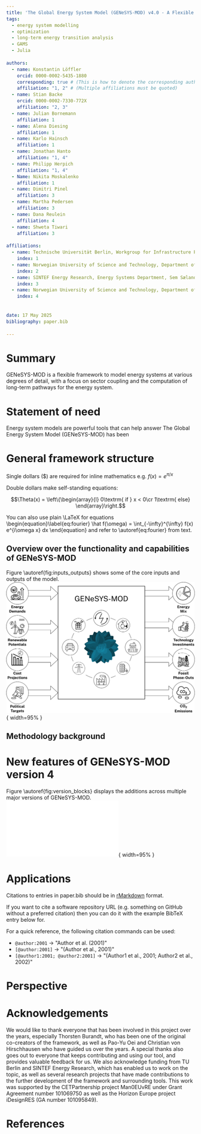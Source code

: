 ```yaml
---
title: 'The Global Energy System Model (GENeSYS-MOD) v4.0 - A Flexible Energy System Modelling Framework for Julia and GAMS'
tags:
  - energy system modelling
  - optimization
  - long-term energy transition analysis
  - GAMS
  - Julia
  
authors:
  - name: Konstantin Löffler
    orcid: 0000-0002-5435-1880
    corresponding: true # (This is how to denote the corresponding author)
    affiliation: "1, 2" # (Multiple affiliations must be quoted)
  - name: Stian Backe
    orcid: 0000-0002-7330-772X
    affiliation: "2, 3"
  - name: Julian Bornemann
    affiliation: 1
  - name: Alena Diesing
	affiliation: 1
  - name: Karlo Hainsch
    affiliation: 1
  - name: Jonathan Hanto
    affiliation: "1, 4"
  - name: Philipp Herpich
    affiliation: "1, 4"
  - Name: Nikita Moskalenko
    affiliation: 1
  - name: Dimitri Pinel
    affiliation: 3
  - name: Martha Pedersen
	affiliation: 3
  - name: Dana Reulein
    affiliation: 4
  - name: Shweta Tiwari
    affiliation: 3
	
affiliations:
  - name: Technische Universität Berlin, Workgroup for Infrastructure Policy (WIP), Straße des 17. Juni 135, 10623 Berlin, Germany
    index: 1
  - name: Norwegian University of Science and Technology, Department of Industrial Economics and Technology Management (IØT), Alfred Getz vei 3, 7491 Trondheim, Norway
    index: 2
  - name: SINTEF Energy Research, Energy Systems Department, Sem Sælands vei 11, 7034 Trondheim
    index: 3
  - name: Norwegian University of Science and Technology, Department of Electric Energy (IEL), O. S. Bragstads plass 2E, 7491 Trondheim, Norway
    index: 4
	
	
date: 17 May 2025
bibliography: paper.bib

---
```


# Summary

GENeSYS-MOD is a flexible framework to model energy systems at various degrees of detail, with a focus on sector coupling and the computation of long-term pathways for the energy system.  

# Statement of need

Energy system models are powerful tools that can help answer 
The Global Energy System Model (GENeSYS-MOD) has been 

# General framework structure

Single dollars ($) are required for inline mathematics e.g. $f(x) = e^{\pi/x}$

Double dollars make self-standing equations:

$$\Theta(x) = \left\{\begin{array}{l}
0\textrm{ if } x < 0\cr
1\textrm{ else}
\end{array}\right.$$

You can also use plain \LaTeX for equations
\begin{equation}\label{eq:fourier}
\hat f(\omega) = \int_{-\infty}^{\infty} f(x) e^{i\omega x} dx
\end{equation}
and refer to \autoref{eq:fourier} from text.

## Overview over the functionality and capabilities of GENeSYS-MOD

Figure \autoref{fig:inputs_outputs} shows some of the core inputs and outputs of the model.
![Main inputs and outputs of GENeSYS-MOD.\label{fig:inputs_outputs}](GENeSYS-MOD_inputs_outputs.png){ width=95% }

## Methodology background




# New features of GENeSYS-MOD version 4

Figure \autoref{fig:version_blocks} displays the additions across multiple major versions of GENeSYS-MOD.
![Functionality additions of major GENeSYS-MOD versions.\label{fig:version_blocks}](genesysmod_blocks_v4.pdf){ width=95% }

## 

## 

## 

# Applications



Citations to entries in paper.bib should be in
[rMarkdown](http://rmarkdown.rstudio.com/authoring_bibliographies_and_citations.html)
format.

If you want to cite a software repository URL (e.g. something on GitHub without a preferred
citation) then you can do it with the example BibTeX entry below for.

For a quick reference, the following citation commands can be used:
- `@author:2001`  ->  "Author et al. (2001)"
- `[@author:2001]` -> "(Author et al., 2001)"
- `[@author1:2001; @author2:2001]` -> "(Author1 et al., 2001; Author2 et al., 2002)"

# Perspective



# Acknowledgements

We would like to thank everyone that has been involved in this project over the years, especially Thorsten Burandt, who has been one of the original co-creators of the framework, as well as Pao-Yu Oei and Christian von Hirschhausen who have guided us over the years. A special thanks also goes out to everyone that keeps contributing and using our tool, and provides valuable feedback for us. We also acknowledge funding from TU Berlin and SINTEF Energy Research, which has enabled us to work on the topic, as well as several research projects that have made contributions to the further development of the framework and surrounding tools. This work was supported by the CETPartnership project Man0EUvRE under Grant Agreement number 101069750 as well as the Horizon Europe project iDesignRES (GA number 101095849).

# References
